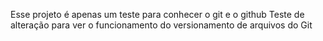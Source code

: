 Esse projeto é apenas um teste para conhecer o git e o github
Teste de alteração para ver o funcionamento do versionamento de arquivos do Git